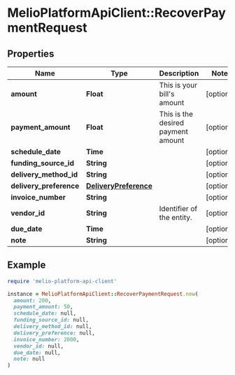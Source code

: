 # MelioPlatformApiClient::RecoverPaymentRequest

## Properties

| Name | Type | Description | Notes |
| ---- | ---- | ----------- | ----- |
| **amount** | **Float** | This is your bill&#39;s amount | [optional] |
| **payment_amount** | **Float** | This is the desired payment amount | [optional] |
| **schedule_date** | **Time** |  | [optional] |
| **funding_source_id** | **String** |  | [optional] |
| **delivery_method_id** | **String** |  | [optional] |
| **delivery_preference** | [**DeliveryPreference**](DeliveryPreference.md) |  | [optional] |
| **invoice_number** | **String** |  | [optional] |
| **vendor_id** | **String** | Identifier of the entity. | [optional] |
| **due_date** | **Time** |  | [optional] |
| **note** | **String** |  | [optional] |

## Example

```ruby
require 'melio-platform-api-client'

instance = MelioPlatformApiClient::RecoverPaymentRequest.new(
  amount: 200,
  payment_amount: 50,
  schedule_date: null,
  funding_source_id: null,
  delivery_method_id: null,
  delivery_preference: null,
  invoice_number: 2000,
  vendor_id: null,
  due_date: null,
  note: null
)
```

